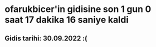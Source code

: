 # ofarukbicer'in gidisine son 1 gun 0 saat 17 dakika 16 saniye kaldi

## Gidis tarihi: 30.09.2022 :(